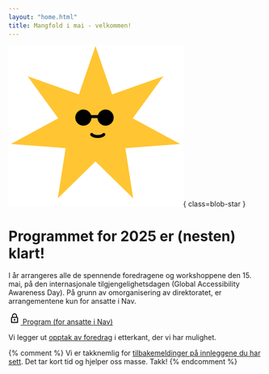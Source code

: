 ```yaml
---
layout: "home.html"
title: Mangfold i mai - velkommen!
---
```


![mim-figurer - blobs med forskjellige ansikter og farger](assets/images/blobs/star.svg){ class=blob-star }

# Programmet for 2025 er (nesten) klart!

I år arrangeres alle de spennende foredragene og workshoppene den 15. mai, på den internasjonale tilgjengelighetsdagen (Global Accessibility Awareness Day). På grunn av omorganisering av direktoratet, er arrangementene kun for ansatte i Nav.

<a class="pill-delta" href="https://delta.nav.no/mim">
<svg class="icon" width="24" height="24" fill="none" viewBox="0 0 24 24">
  <g stroke="currentColor" stroke-linejoin="round" stroke-width="2">
    <path d="M8 10V7c0-2.5 2-4 4-4s4 1.5 4 4v3"/>
    <path d="M6 20v-9c0-.5.5-1 1-1h10c.5 0 1 .5 1 1v9H6Z"/>
  </g>
  <path stroke="currentColor" stroke-linecap="round" stroke-linejoin="round" stroke-width="1.5" d="M12 16.8v-2.6"/>
  <circle cx="12" cy="14.3" r="1.5" fill="currentColor"/>
</svg>
<span>Program (for ansatte i Nav)</span>
</a>

Vi legger ut [opptak av foredrag](/opptak) i etterkant, der vi har mulighet.

{% comment %}
Vi er takknemlig for [tilbakemeldinger på innleggene du har sett](#). Det tar kort tid og hjelper oss masse. Takk!
{% endcomment %}

